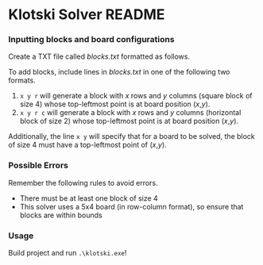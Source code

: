 # Klotski Solver README

### Inputting blocks and board configurations

Create a TXT file called *blocks.txt* formatted as follows.

To add blocks, include lines in *blocks.txt* in one of the following two formats.
1. `x y r` will generate a block with *x* rows and *y* columns (square block of size 4) whose top-leftmost point is at board position (*x*,*y*).
2. `x y r c` will generate a block with *x* rows and *y* columns (horizontal block of size 2) whose top-leftmost point is at board position (*x*,*y*).

Additionally, the line `x y` will specify that for a board to be solved, the block of size 4 must have a top-leftmost point of (*x*,*y*).

### Possible Errors

Remember the following rules to avoid errors.
* There must be at least one block of size 4
* This solver uses a 5x4 board (in row-column format), so ensure that blocks are within bounds

### Usage

Build project and run `.\klotski.exe`!
